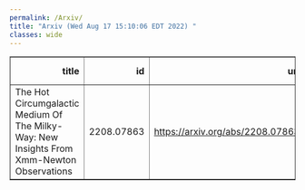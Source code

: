 ```yaml
---
permalink: /Arxiv/
title: "Arxiv (Wed Aug 17 15:10:06 EDT 2022) "
classes: wide
---
```

<table border="1" class="dataframe">
  <thead>
    <tr style="text-align: right;">
      <th>title</th>
      <th>id</th>
      <th>url</th>
      <th>authors</th>
      <th>Local Authors</th>
    </tr>
  </thead>
  <tbody>
    <tr>
      <td>The Hot Circumgalactic Medium Of The Milky-Way: New Insights From   Xmm-Newton Observations</td>
      <td>2208.07863</td>
      <td><a href="https://arxiv.org/abs/2208.07863" target="_blank">https://arxiv.org/abs/2208.07863</a></td>
      <td>Souradip Bhattacharyya, Sanskriti Das, Anjali Gupta, Smita Mathur, Yair Krongold</td>
      <td>Anjali Gupta, Sanskriti Das, Smita Mathur</td>
    </tr>
  </tbody>
</table>
